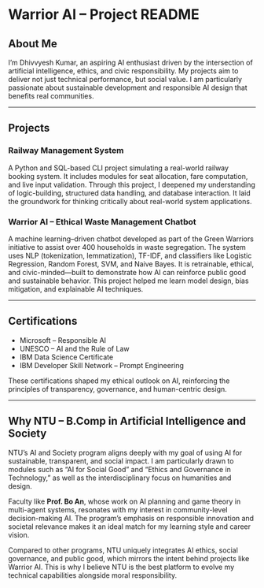 # Warrior AI – Project README

## About Me
I’m Dhivvyesh Kumar, an aspiring AI enthusiast driven by the intersection of artificial intelligence, ethics, and civic responsibility. My projects aim to deliver not just technical performance, but social value. I am particularly passionate about sustainable development and responsible AI design that benefits real communities.

---

## Projects

### Railway Management System
A Python and SQL-based CLI project simulating a real-world railway booking system. It includes modules for seat allocation, fare computation, and live input validation. Through this project, I deepened my understanding of logic-building, structured data handling, and database interaction. It laid the groundwork for thinking critically about real-world system applications.

### Warrior AI – Ethical Waste Management Chatbot
A machine learning–driven chatbot developed as part of the Green Warriors initiative to assist over 400 households in waste segregation. The system uses NLP (tokenization, lemmatization), TF-IDF, and classifiers like Logistic Regression, Random Forest, SVM, and Naive Bayes. It is retrainable, ethical, and civic-minded—built to demonstrate how AI can reinforce public good and sustainable behavior. This project helped me learn model design, bias mitigation, and explainable AI techniques.

---

## Certifications
- Microsoft – Responsible AI
- UNESCO – AI and the Rule of Law
- IBM Data Science Certificate
- IBM Developer Skill Network – Prompt Engineering

These certifications shaped my ethical outlook on AI, reinforcing the principles of transparency, governance, and human-centric design.

---

## Why NTU – B.Comp in Artificial Intelligence and Society
NTU’s AI and Society program aligns deeply with my goal of using AI for sustainable, transparent, and social impact. I am particularly drawn to modules such as “AI for Social Good” and “Ethics and Governance in Technology,” as well as the interdisciplinary focus on humanities and design.

Faculty like **Prof. Bo An**, whose work on AI planning and game theory in multi-agent systems, resonates with my interest in community-level decision-making AI. The program’s emphasis on responsible innovation and societal relevance makes it an ideal match for my learning style and career vision.

Compared to other programs, NTU uniquely integrates AI ethics, social governance, and public good, which mirrors the intent behind projects like Warrior AI. This is why I believe NTU is the best platform to evolve my technical capabilities alongside moral responsibility.

